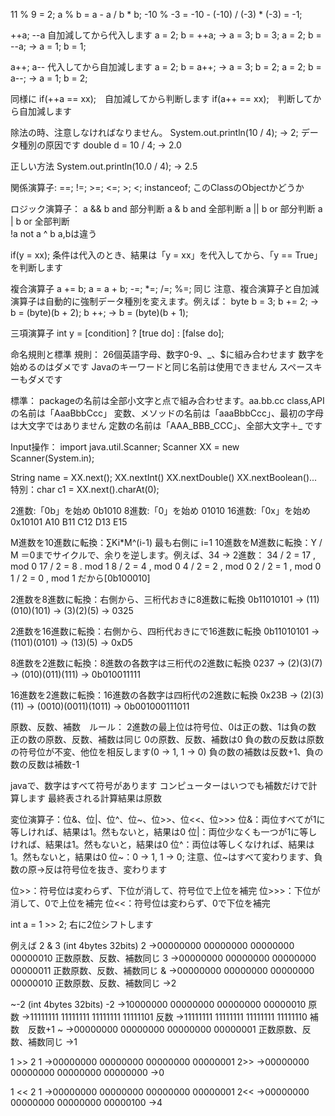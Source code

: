 11 % 9 = 2;
a % b = a - a / b * b;
-10 % -3 = -10 - (-10) / (-3) * (-3) = -1;

++a; --a 自加減してから代入します
a = 2; b = ++a; -> a = 3; b = 3;
a = 2; b = --a; -> a = 1; b = 1;

a++; a-- 代入してから自加減します
a = 2; b = a++; -> a = 3; b = 2;
a = 2; b = a--; -> a = 1; b = 2;

同様に
if(++a == xx);　自加減してから判断します
if(a++ == xx);　判断してから自加減します

除法の時、注意しなければなりません。
System.out.println(10 / 4); -> 2; データ種別の原因です
double d = 10 / 4; -> 2.0

正しい方法
System.out.println(10.0 / 4); -> 2.5

関係演算子:
==; !=; >=; <=; >; <;
instanceof; このClassのObjectかどうか

ロジック演算子：
a && b		and			部分判断
a & b		and			全部判断
a || b			or				部分判断
a | b 		or				全部判断		
!a 			not
a ^ b		a,bは違う

if(y = xx); 条件は代入のとき、結果は「y = xx」を代入してから、「y == True」を判断します

複合演算子
a += b; a = a + b;
-=; *=; /=; %=; 同じ
注意、複合演算子と自加減演算子は自動的に強制データ種別を変えます。例えば：
byte b = 3;
b += 2; -> b = (byte)(b + 2);
b ++; -> b = (byte)(b + 1);

三項演算子
int y = [condition] ? [true do] : [false do];

命名規則と標準
規則：
26個英語字母、数字0-9、_、$に組み合わせます
数字を始めるのはダメです
Javaのキーワードと同じ名前は使用できません
スペースキーもダメです

標準：
packageの名前は全部小文字と点で組み合わせます。aa.bb.cc
class,APIの名前は「AaaBbbCcc」
変数、メソッドの名前は「aaaBbbCcc」、最初の字母は大文字ではありません
定数の名前は「AAA_BBB_CCC」、全部大文字＋_ です

Input操作：
import java.util.Scanner;
Scanner XX = new Scanner(System.in);

String name = XX.next();
XX.nextInt()	XX.nextDouble()	XX.nextBoolean()...
特別：char c1 = XX.next().charAt(0);

2進数:「0b」を始め 0b1010
8進数:「0」を始め 01010
16進数:「0x」を始め 0x10101 A10 B11 C12 D13 E15

M進数を10進数に転換：∑Ki*M^(i-1) 最も右側に i=1
10進数をM進数に転換：Y / M ＝0までサイクルで、余りを逆します。例えば、34 -> 2進数：
34 / 2 = 17 , mod 0
17 / 2 = 8 . mod 1
8 / 2 = 4 , mod 0
4 / 2 = 2 , mod 0
2 / 2 = 1 , mod 0
1 / 2 = 0 , mod 1
だから[0b100010]

2進数を8進数に転換：右側から、三桁代おきに8進数に転換
0b11010101 -> (11)(010)(101) -> (3)(2)(5) -> 0325

2進数を16進数に転換：右側から、四桁代おきにで16進数に転換
0b11010101 -> (1101)(0101) -> (13)(5) -> 0xD5

8進数を2進数に転換：8進数の各数字は三桁代の2進数に転換
0237 -> (2)(3)(7) -> (010)(011)(111) -> 0b010011111

16進数を2進数に転換：16進数の各数字は四桁代の2進数に転換
0x23B -> (2)(3)(11) -> (0010)(0011)(1011) -> 0b001000111011

原数、反数、補数　ルール：
2進数の最上位は符号位、0は正の数、1は負の数
正の数の原数、反数、補数は同じ
0の原数、反数、補数は0
負の数の反数は原数の符号位が不変、他位を相反します(0 -> 1, 1 -> 0)
負の数の補数は反数+1、負の数の反数は補数-1

javaで、数字はすべて符号があります
コンピューターはいつでも補数だけで計算します
最終表される計算結果は原数

変位演算子：位&、位|、位^、位~、位>>、位<<、位>>>
位&：両位すべてが1に等しければ、結果は1。然もないと，結果は0
位|：両位少なくも一つが1に等しければ、結果は1。然もないと，結果は0
位^：両位は等しくなければ、結果は1。然もないと，結果は0
位~：0 -> 1, 1 -> 0;
注意、位~はすべて変わります、負数の原->反は符号位を抜き、変わります


位>>：符号位は変わらず、下位が消して、符号位で上位を補完
位>>>：下位が消して、0で上位を補完
位<<：符号位は変わらず、0で下位を補完

int a = 1 >> 2; 右に2位シフトします

例えば
2 & 3 (int 4bytes 32bits)
2	->00000000 00000000 00000000 00000010	正数原数、反数、補数同じ
3	->00000000 00000000 00000000 00000011	正数原数、反数、補数同じ
&	->00000000 00000000 00000000 00000010	正数原数、反数、補数同じ
	->2

~-2 (int 4bytes 32bits)
-2	->10000000 00000000 00000000 00000010	原数
		->11111111 11111111 11111111 11111101	反数
		->11111111 11111111 11111111 11111110	補数　反数+1
~		->00000000 00000000 00000000 00000001	正数原数、反数、補数同じ
		->1

1 >> 2
1		->00000000 00000000 00000000 00000001
2>>	->00000000 00000000 00000000 00000000
		->0

1 << 2
1		->00000000 00000000 00000000 00000001
2<<	->00000000 00000000 00000000 00000100
		->4
